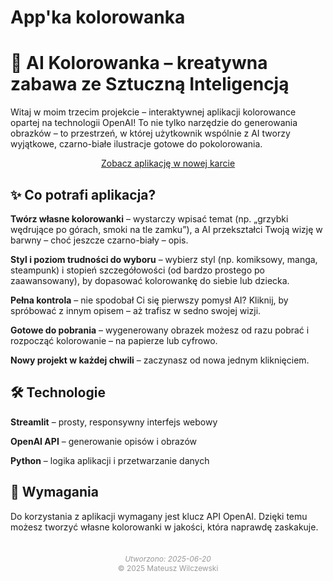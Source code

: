 # App'ka kolorowanka


# 🎨 AI Kolorowanka – kreatywna zabawa ze Sztuczną Inteligencją
Witaj w moim trzecim projekcie – interaktywnej aplikacji kolorowance opartej na technologii OpenAI! To nie tylko narzędzie do generowania obrazków – to przestrzeń, w której użytkownik wspólnie z AI tworzy wyjątkowe, czarno-białe ilustracje gotowe do pokolorowania.

<div style="text-align: center;">
  <a href="https://pencil-master.streamlit.app/" class="md-button md-button--primary" target="_blank">Zobacz aplikację w nowej karcie</a>
</div>

## ✨ Co potrafi aplikacja?
**Twórz własne kolorowanki** – wystarczy wpisać temat (np. „grzybki wędrujące po górach, smoki na tle zamku”), a AI przekształci Twoją wizję w barwny – choć jeszcze czarno-biały – opis.

**Styl i poziom trudności do wyboru** – wybierz styl (np. komiksowy, manga, steampunk) i stopień szczegółowości (od bardzo prostego po zaawansowany), by dopasować kolorowankę do siebie lub dziecka.

**Pełna kontrola** – nie spodobał Ci się pierwszy pomysł AI? Kliknij, by spróbować z innym opisem – aż trafisz w sedno swojej wizji.

**Gotowe do pobrania** – wygenerowany obrazek możesz od razu pobrać i rozpocząć kolorowanie – na papierze lub cyfrowo.

**Nowy projekt w każdej chwili** – zaczynasz od nowa jednym kliknięciem.

## 🛠️ Technologie
**Streamlit** – prosty, responsywny interfejs webowy

**OpenAI API** – generowanie opisów i obrazów

**Python** – logika aplikacji i przetwarzanie danych

## 🔑 Wymagania
Do korzystania z aplikacji wymagany jest klucz API OpenAI. Dzięki temu możesz tworzyć własne kolorowanki w jakości, która naprawdę zaskakuje.

<div style="text-align: center; font-size: 0.85em; color: #999; margin-top: 3em;">
  <em>Utworzono: 2025-06-20</em><br>
  © 2025 Mateusz Wilczewski
</div>